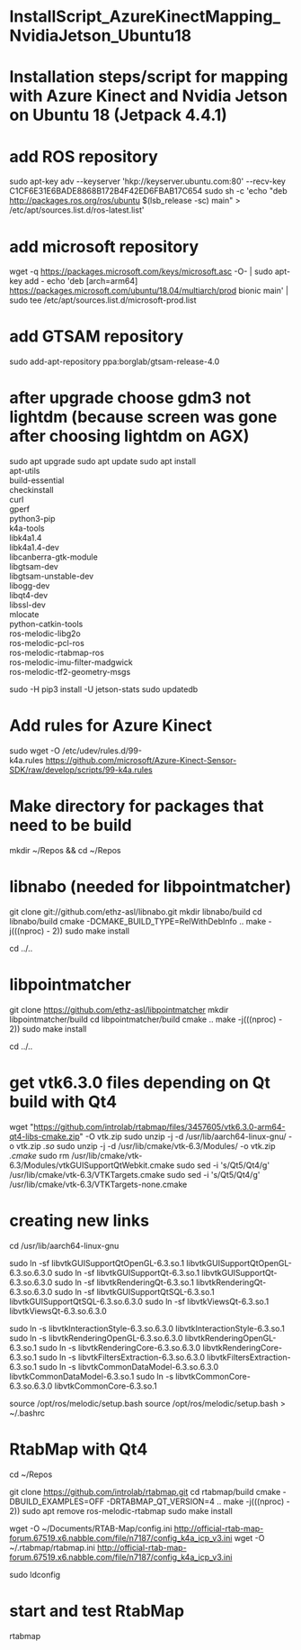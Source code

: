 # InstallScript_AzureKinectMapping_NvidiaJetson_Ubuntu18
# Installation steps/script for mapping with Azure Kinect and Nvidia Jetson on Ubuntu 18 (Jetpack 4.4.1)

# add ROS repository
sudo apt-key adv --keyserver 'hkp://keyserver.ubuntu.com:80' --recv-key C1CF6E31E6BADE8868B172B4F42ED6FBAB17C654
sudo sh -c 'echo "deb http://packages.ros.org/ros/ubuntu $(lsb_release -sc) main" > /etc/apt/sources.list.d/ros-latest.list'

# add microsoft repository
wget -q https://packages.microsoft.com/keys/microsoft.asc -O- | sudo apt-key add - 
echo 'deb [arch=arm64] https://packages.microsoft.com/ubuntu/18.04/multiarch/prod bionic main' | sudo tee /etc/apt/sources.list.d/microsoft-prod.list

# add GTSAM repository
sudo add-apt-repository ppa:borglab/gtsam-release-4.0

# after upgrade choose gdm3 not lightdm (because screen was gone after choosing lightdm on AGX)
sudo apt upgrade
sudo apt update
sudo apt install \
apt-utils \
build-essential \
checkinstall \
curl \
gperf \
python3-pip \
k4a-tools \
libk4a1.4 \
libk4a1.4-dev \
libcanberra-gtk-module \
libgtsam-dev \
libgtsam-unstable-dev \
libogg-dev \
libqt4-dev \
libssl-dev \
mlocate \
python-catkin-tools \
ros-melodic-libg2o \
ros-melodic-pcl-ros \
ros-melodic-rtabmap-ros \
ros-melodic-imu-filter-madgwick \
ros-melodic-tf2-geometry-msgs

sudo -H pip3 install -U jetson-stats
sudo updatedb

# Add rules for Azure Kinect
sudo wget -O /etc/udev/rules.d/99-k4a.rules https://github.com/microsoft/Azure-Kinect-Sensor-SDK/raw/develop/scripts/99-k4a.rules

# Make directory for packages that need to be build
mkdir ~/Repos && cd ~/Repos

# libnabo (needed for libpointmatcher)
git clone git://github.com/ethz-asl/libnabo.git
mkdir libnabo/build
cd libnabo/build
cmake -DCMAKE_BUILD_TYPE=RelWithDebInfo ..
make -j$(($(nproc) - 2))
sudo make install

cd ../..

# libpointmatcher
git clone https://github.com/ethz-asl/libpointmatcher
mkdir libpointmatcher/build
cd libpointmatcher/build
cmake ..
make -j$(($(nproc) - 2))
sudo make install

cd ../..

# get vtk6.3.0 files depending on Qt build with Qt4
wget "https://github.com/introlab/rtabmap/files/3457605/vtk6.3.0-arm64-qt4-libs-cmake.zip" -O vtk.zip
sudo unzip -j -d /usr/lib/aarch64-linux-gnu/ -o vtk.zip *.so*
sudo unzip -j -d /usr/lib/cmake/vtk-6.3/Modules/ -o vtk.zip *.cmake*
sudo rm /usr/lib/cmake/vtk-6.3/Modules/vtkGUISupportQtWebkit.cmake
sudo sed -i 's/Qt5/Qt4/g' /usr/lib/cmake/vtk-6.3/VTKTargets.cmake
sudo sed -i 's/Qt5/Qt4/g' /usr/lib/cmake/vtk-6.3/VTKTargets-none.cmake

# creating new links
cd /usr/lib/aarch64-linux-gnu

sudo ln -sf libvtkGUISupportQtOpenGL-6.3.so.1 libvtkGUISupportQtOpenGL-6.3.so.6.3.0
sudo ln -sf libvtkGUISupportQt-6.3.so.1 libvtkGUISupportQt-6.3.so.6.3.0
sudo ln -sf libvtkRenderingQt-6.3.so.1 libvtkRenderingQt-6.3.so.6.3.0
sudo ln -sf libvtkGUISupportQtSQL-6.3.so.1 libvtkGUISupportQtSQL-6.3.so.6.3.0
sudo ln -sf libvtkViewsQt-6.3.so.1 libvtkViewsQt-6.3.so.6.3.0

sudo ln -s libvtkInteractionStyle-6.3.so.6.3.0 libvtkInteractionStyle-6.3.so.1
sudo ln -s libvtkRenderingOpenGL-6.3.so.6.3.0 libvtkRenderingOpenGL-6.3.so.1 
sudo ln -s libvtkRenderingCore-6.3.so.6.3.0 libvtkRenderingCore-6.3.so.1
sudo ln -s libvtkFiltersExtraction-6.3.so.6.3.0 libvtkFiltersExtraction-6.3.so.1
sudo ln -s libvtkCommonDataModel-6.3.so.6.3.0 libvtkCommonDataModel-6.3.so.1
sudo ln -s libvtkCommonCore-6.3.so.6.3.0 libvtkCommonCore-6.3.so.1

source /opt/ros/melodic/setup.bash
source /opt/ros/melodic/setup.bash > ~/.bashrc

# RtabMap with Qt4
cd ~/Repos

git clone https://github.com/introlab/rtabmap.git
cd rtabmap/build
cmake -DBUILD_EXAMPLES=OFF -DRTABMAP_QT_VERSION=4 ..
make -j$(($(nproc) - 2))
sudo apt remove ros-melodic-rtabmap
sudo make install

wget -O ~/Documents/RTAB-Map/config.ini http://official-rtab-map-forum.67519.x6.nabble.com/file/n7187/config_k4a_icp_v3.ini
wget -O ~/.rtabmap/rtabmap.ini http://official-rtab-map-forum.67519.x6.nabble.com/file/n7187/config_k4a_icp_v3.ini

sudo ldconfig

# start and test RtabMap
rtabmap

